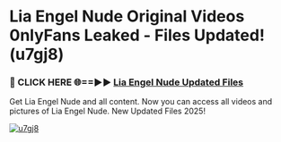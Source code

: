 # Lia Engel Nude Original Videos 0nlyFans Leaked - Files Updated! (u7gj8)

<h3>🔴 CLICK HERE 🌐==►► <a href="https://tinyurl.com/5h6xmrr3" rel="nofollow">Lia Engel Nude Updated Files</a></h3>

Get Lia Engel Nude and all content. Now you can access all videos and pictures of Lia Engel Nude. New Updated Files 2025!

[![u7gj8](https://i.imgur.com/KVD873Z.gif)](https://tinyurl.com/5h6xmrr3)

